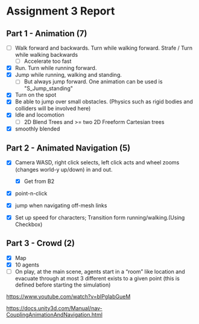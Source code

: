 # Assignment 3 Report
## Part 1 - Animation (7)

- [ ] Walk forward and backwards. Turn while walking forward. Strafe / Turn while walking backwards
  - [ ] Accelerate too fast
- [x] Run. Turn while running forward.
- [x] Jump while running, walking and standing.
  - [ ] But always jump forward. One animation can be used is "S_Jump_standing"
- [x] Turn on the spot
- [x] Be able to jump over small obstacles. (Physics such as rigid bodies and colliders will be involved here)
- [x] Idle and locomotion
  - [ ] 2D Blend Trees and >= two 2D Freeform Cartesian trees
- [x] smoothly blended

## Part 2 - Animated Navigation (5)

- [x] Camera WASD, right click selects, left click acts and wheel zooms (changes world-y up/down) in and out.
  - [x] Get from B2
- [x] point-n-click
- [x] jump when navigating off-mesh links
- [x] Set up speed for characters; Transition form running/walking.(Using Checkbox)



## Part 3 - Crowd (2)

- [x] Map
- [x] 10 agents
- [ ] On play, at the main scene, agents start in a “room” like location and evacuate through at most 3 different exists to a given point (this is defined before starting the simulation)

https://www.youtube.com/watch?v=blPglabGueM

https://docs.unity3d.com/Manual/nav-CouplingAnimationAndNavigation.html

